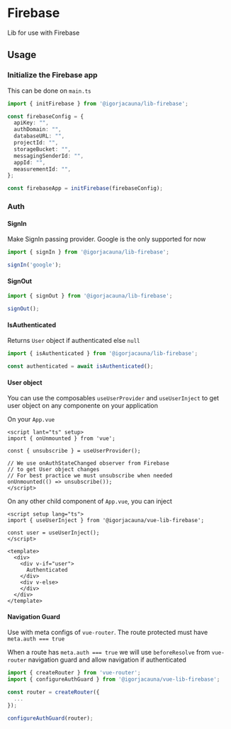 # Firebase

Lib for use with Firebase

## Usage

### Initialize the Firebase app

This can be done on `main.ts`

```ts
import { initFirebase } from '@igorjacauna/lib-firebase';

const firebaseConfig = {
  apiKey: "",
  authDomain: "",
  databaseURL: "",
  projectId: "",
  storageBucket: "",
  messagingSenderId: "",
  appId: "",
  measurementId: "",
};

const firebaseApp = initFirebase(firebaseConfig);

```

### Auth

#### SignIn

Make SignIn passing provider. Google is the only supported for now

```ts
import { signIn } from '@igorjacauna/lib-firebase';

signIn('google');
```

#### SignOut

```ts
import { signOut } from '@igorjacauna/lib-firebase';

signOut();
```

#### IsAuthenticated

Returns `User` object if authenticated else `null`

```ts
import { isAuthenticated } from '@igorjacauna/lib-firebase';

const authenticated = await isAuthenticated();
```

#### User object

You can use the composables `useUserProvider` and `useUserInject` to get user object on any componente on your application

On your `App.vue`
```vue
<script lant="ts" setup>
import { onUnmounted } from 'vue';

const { unsubscribe } = useUserProvider();

// We use onAuthStateChanged observer from Firebase
// to get User object changes
// For best practice we must unsubscribe when needed
onUnmounted(() => unsubscribe());
</script>
```

On any other child component of `App.vue`, you can inject

```vue
<script setup lang="ts">
import { useUserInject } from '@igorjacauna/vue-lib-firebase';

const user = useUserInject();
</script>

<template>
  <div>
    <div v-if="user">
      Authenticated
    </div>
    <div v-else>
    </div>
  </div>
</template>
```

#### Navigation Guard

Use with meta configs of `vue-router`. The route protected must have `meta.auth === true`

When a route has `meta.auth === true` we will use `beforeResolve` from `vue-router` navigation guard and allow navigation if authenticated

```ts
import { createRouter } from 'vue-router';
import { configureAuthGuard } from '@igorjacauna/vue-lib-firebase';

const router = createRouter({
  ...
});

configureAuthGuard(router);
```